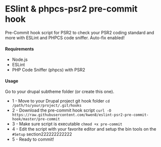 # ESlint & phpcs-psr2 pre-commit hook

Pre-Commit hook script for PSR2 to check your PSR2 coding standard and more with ESLint and PHPCS code sniffer. Auto-fix enabled!

#### Requirements

* Node.js
* ESLint
* PHP Code Sniffer (phpcs) with PSR2

#### Usage

Go to your drupal subtheme folder (or create this one).

* 1 - Move to your Drupal project git hook folder `cd /path/to/your/project/.git/hooks`
* 2 - Download the pre-commit hook script `curl -O https://raw.githubusercontent.com/kwen8/eslint-psr2-pre-commit-hook/master/pre-commit`
* 3 - Make sure script is executable `chmod +x pre-commit`
* 4 - Edit the script with your favorite editor and setup the bin tools on the `#Setup` section222222222222
* 5 - Ready to commit!
